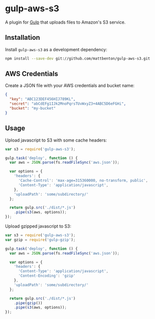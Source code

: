 # gulp-aws-s3

A plugin for [Gulp](https://github.com/gulpjs/gulp) that uploads files to Amazon's S3 service.

## Installation

Install `gulp-aws-s3` as a development dependency:

```bash
npm install --save-dev git://github.com/mattbenton/gulp-aws-s3.git
```

## AWS Credentials

Create a JSON file with your AWS credentials and bucket name:

```json
{
  "key": "ABC123DEF456HIJ789KL",
  "secret": "abCdEFg1IJk2MnoPqrsTUvWxyZ3+4ABC5D6eFGHi",
  "bucket": "my-bucket"
}
```

## Usage

Upload javascript to S3 with some cache headers:

```js
var s3 = require('gulp-aws-s3');

gulp.task('deploy', function () {
  var aws = JSON.parse(fs.readFileSync('aws.json'));

  var options = {
    'headers': {
      'Cache-Control': 'max-age=315360000, no-transform, public',
      'Content-Type': 'application/javascript',
    },
    'uploadPath': 'some/subdirectory/'
  };

  return gulp.src('./dist/*.js')
    .pipe(s3(aws, options));
});
```

Upload gzipped javascript to S3:

```js
var s3 = require('gulp-aws-s3');
var gzip = require('gulp-gzip');

gulp.task('deploy', function () {
  var aws = JSON.parse(fs.readFileSync('aws.json'));

  var options = {
    'headers': {
      'Content-Type': 'application/javascript',
      'Content-Encoding': 'gzip'
    },
    'uploadPath': 'some/subdirectory/'
  };

  return gulp.src('./dist/*.js')
    .pipe(gzip())
    .pipe(s3(aws, options));
});
```
